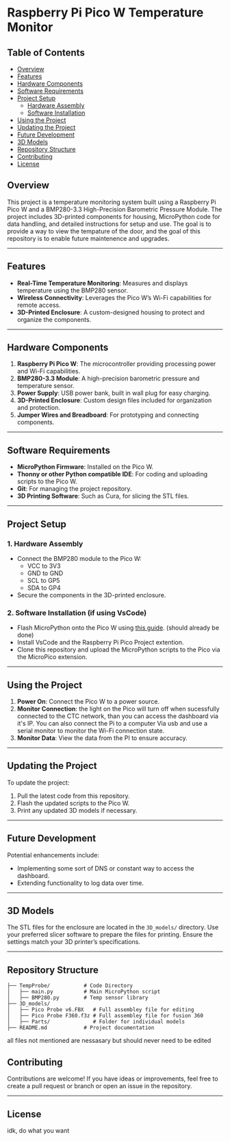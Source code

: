 # Raspberry Pi Pico W Temperature Monitor
## Table of Contents

- [Overview](#overview)
- [Features](#features)
- [Hardware Components](#hardware-components)
- [Software Requirements](#software-requirements)
- [Project Setup](#project-setup)
  - [Hardware Assembly](#1-hardware-assembly)
  - [Software Installation](#2-software-installation-if-using-vscode)
- [Using the Project](#using-the-project)
- [Updating the Project](#updating-the-project)
- [Future Development](#future-development)
- [3D Models](#3d-models)
- [Repository Structure](#repository-structure)
- [Contributing](#contributing)
- [License](#license)


## Overview
This project is a temperature monitoring system built using a Raspberry Pi Pico W and a BMP280-3.3 High-Precision Barometric Pressure Module. The project includes 3D-printed components for housing, MicroPython code for data handling, and detailed instructions for setup and use. The goal is to provide a way to view the tempature of the door, and the goal of this repository is to enable future maintenence and upgrades.

---

## Features
- **Real-Time Temperature Monitoring**: Measures and displays temperature using the BMP280 sensor.
- **Wireless Connectivity**: Leverages the Pico W’s Wi-Fi capabilities for remote access.
- **3D-Printed Enclosure**: A custom-designed housing to protect and organize the components.

---

## Hardware Components
1. **Raspberry Pi Pico W**: The microcontroller providing processing power and Wi-Fi capabilities.
2. **BMP280-3.3 Module**: A high-precision barometric pressure and temperature sensor.
3. **Power Supply**: USB power bank, built in wall plug for easy charging.
4. **3D-Printed Enclosure**: Custom design files included for organization and protection.
5. **Jumper Wires and Breadboard**: For prototyping and connecting components.

---

## Software Requirements
- **MicroPython Firmware**: Installed on the Pico W.
- **Thonny or other Python compatible IDE**: For coding and uploading scripts to the Pico W.
- **Git**: For managing the project repository.
- **3D Printing Software**: Such as Cura, for slicing the STL files.
---

## Project Setup

### 1. Hardware Assembly
- Connect the BMP280 module to the Pico W:
  - VCC to 3V3
  - GND to GND
  - SCL to GP5
  - SDA to GP4
- Secure the components in the 3D-printed enclosure.

### 2. Software Installation (if using VsCode)
- Flash MicroPython onto the Pico W using [this guide](https://micropython.org/download/). (should already be done)
- Install VsCode and the Raspberry Pi Pico Project extention. 
- Clone this repository and upload the MicroPython scripts to the Pico via the MicroPico extension.

---

## Using the Project
1. **Power On**: Connect the Pico W to a power source.
2. **Monitor Connection**: the light on the Pico will turn off when sucessfully connected to the CTC network, than you can access the dashboard via it's IP. You can also connect the Pi to a computer Via usb and use a serial monitor to monitor the Wi-Fi connection state.
3. **Monitor Data**: View the data from the PI to ensure accuracy.

---

## Updating the Project
To update the project:
1. Pull the latest code from this repository.
2. Flash the updated scripts to the Pico W.
3. Print any updated 3D models if necessary.

---

## Future Development
Potential enhancements include:
- Implementing some sort of DNS or constant way to access the dashboard.
- Extending functionality to log data over time.

---

## 3D Models
The STL files for the enclosure are located in the `3D_models/` directory. Use your preferred slicer software to prepare the files for printing. Ensure the settings match your 3D printer’s specifications.

---

## Repository Structure
  
```
├── TempProbe/           # Code Directory
│   ├── main.py          # Main MicroPython script
│   ├── BMP280.py        # Temp sensor library
├── 3D_models/
│   ├── Pico Probe v6.FBX   # Full assembley file for editing
│   ├── Pico Probe F360.f3z # Full assembley file for fusion 360
│   ├── Parts/              # Folder for individual models
├── README.md            # Project documentation
```
all files not mentioned are nessasary but should never need to be edited
## Contributing
Contributions are welcome! If you have ideas or improvements, feel free to create a pull request or branch or open an issue in the repository.

---

## License
idk, do what you want

